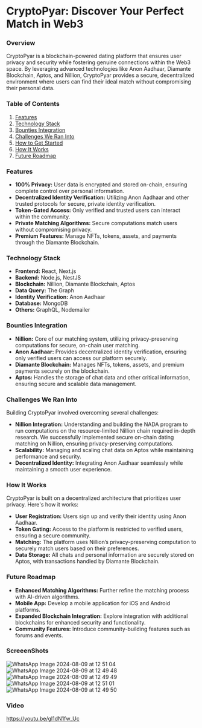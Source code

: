 # **CryptoPyar: Discover Your Perfect Match in Web3**

### **Overview**
CryptoPyar is a blockchain-powered dating platform that ensures user privacy and security while fostering genuine connections within the Web3 space. By leveraging advanced technologies like Anon Aadhaar, Diamante Blockchain, Aptos, and Nillion, CryptoPyar provides a secure, decentralized environment where users can find their ideal match without compromising their personal data.

### **Table of Contents**
1. [Features](#features)
2. [Technology Stack](#technology-stack)
3. [Bounties Integration](#bounties-integration)
4. [Challenges We Ran Into](#challenges-we-ran-into)
5. [How to Get Started](#how-to-get-started)
6. [How It Works](#how-it-works)
7. [Future Roadmap](#future-roadmap)


### **Features**
- **100% Privacy:** User data is encrypted and stored on-chain, ensuring complete control over personal information.
- **Decentralized Identity Verification:** Utilizing Anon Aadhaar and other trusted protocols for secure, private identity verification.
- **Token-Gated Access:** Only verified and trusted users can interact within the community.
- **Private Matching Algorithms:** Secure computations match users without compromising privacy.
- **Premium Features:** Manage NFTs, tokens, assets, and payments through the Diamante Blockchain.

### **Technology Stack**
- **Frontend:** React, Next.js
- **Backend:** Node.js, NestJS
- **Blockchain:** Nillion, Diamante Blockchain, Aptos
- **Data Query:** The Graph
- **Identity Verification:** Anon Aadhaar
- **Database:** MongoDB
- **Others:** GraphQL, Nodemailer

### **Bounties Integration**
- **Nillion:** Core of our matching system, utilizing privacy-preserving computations for secure, on-chain user matching.
- **Anon Aadhaar:** Provides decentralized identity verification, ensuring only verified users can access our platform securely.
- **Diamante Blockchain:** Manages NFTs, tokens, assets, and premium payments securely on the blockchain.
- **Aptos:** Handles the storage of chat data and other critical information, ensuring secure and scalable data management.

### **Challenges We Ran Into**
Building CryptoPyar involved overcoming several challenges:
- **Nillion Integration:** Understanding and building the NADA program to run computations on the resource-limited Nillion chain required in-depth research. We successfully implemented secure on-chain dating matching on Nillion, ensuring privacy-preserving computations.
- **Scalability:** Managing and scaling chat data on Aptos while maintaining performance and security.
- **Decentralized Identity:** Integrating Anon Aadhaar seamlessly while maintaining a smooth user experience.

### **How It Works**
CryptoPyar is built on a decentralized architecture that prioritizes user privacy. Here's how it works:

- **User Registration:** Users sign up and verify their identity using Anon Aadhaar.
- **Token Gating:** Access to the platform is restricted to verified users, ensuring a secure community.
- **Matching:** The platform uses Nillion’s privacy-preserving computation to securely match users based on their preferences.
- **Data Storage:** All chats and personal information are securely stored on Aptos, with transactions handled by Diamante Blockchain.

### **Future Roadmap**
- **Enhanced Matching Algorithms:** Further refine the matching process with AI-driven algorithms.
- **Mobile App:** Develop a mobile application for iOS and Android platforms.
- **Expanded Blockchain Integration:** Explore integration with additional blockchains for enhanced security and functionality.
- **Community Features:** Introduce community-building features such as forums and events.

### **ScreeenShots**

![WhatsApp Image 2024-08-09 at 12 51 04](https://github.com/user-attachments/assets/943c5d2e-9df7-4a26-96dd-ca50174fa735)
![WhatsApp Image 2024-08-09 at 12 49 48](https://github.com/user-attachments/assets/3aa302ee-4e1e-4828-a289-4d41fef44471)
![WhatsApp Image 2024-08-09 at 12 49 49](https://github.com/user-attachments/assets/98f038b9-445c-4dc2-a41e-0e0599d70477)
![WhatsApp Image 2024-08-09 at 12 51 01](https://github.com/user-attachments/assets/d62d9566-80e5-424b-a215-10d443ee5280)
![WhatsApp Image 2024-08-09 at 12 49 50](https://github.com/user-attachments/assets/ced7411f-39e3-4a75-914b-323f18a6bf8c)

### **Video**

https://youtu.be/gl1dN1fw_Uc
